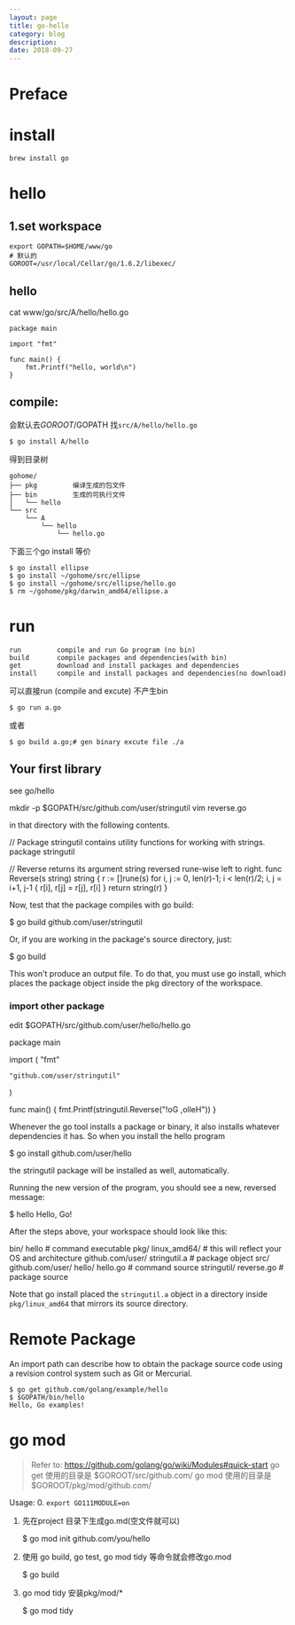 ```yaml
---
layout: page
title: go-hello
category: blog
description: 
date: 2018-09-27
---
```

# Preface

# install

	brew install go

# hello

## 1.set workspace

	export GOPATH=$HOME/www/go
	# 默认的
	GOROOT=/usr/local/Cellar/go/1.6.2/libexec/

## hello
cat www/go/src/A/hello/hello.go

	package main

	import "fmt"

	func main() {
		fmt.Printf("hello, world\n")
	}


## compile:
会默认去$GOROOT/$GOPATH 找`src/A/hello/hello.go`

	$ go install A/hello

得到目录树

	gohome/
	├── pkg			编译生成的包文件
	├── bin 		生成的可执行文件
	│   └── hello
	└── src
		└── A
			└── hello
				└── hello.go

下面三个go install 等价

    $ go install ellipse
    $ go install ~/gohome/src/ellipse
    $ go install ~/gohome/src/ellipse/hello.go
    $ rm ~/gohome/pkg/darwin_amd64/ellipse.a

# run

	run         compile and run Go program (no bin)
	build       compile packages and dependencies(with bin)
	get         download and install packages and dependencies
	install     compile and install packages and dependencies(no download)

可以直接run (compile and excute) 不产生bin

	$ go run a.go

或者

	$ go build a.go;# gen binary excute file ./a

## Your first library
see go/hello

  mkdir -p $GOPATH/src/github.com/user/stringutil
  vim reverse.go

in that directory with the following contents.

  // Package stringutil contains utility functions for working with strings.
  package stringutil

  // Reverse returns its argument string reversed rune-wise left to right.
  func Reverse(s string) string {
  	r := []rune(s)
  	for i, j := 0, len(r)-1; i < len(r)/2; i, j = i+1, j-1 {
  		r[i], r[j] = r[j], r[i]
  	}
  	return string(r)
  }

Now, test that the package compiles with go build:

  $ go build github.com/user/stringutil

Or, if you are working in the package's source directory, just:

  $ go build

This won't produce an output file. To do that, you must use go install, which places the package object inside the pkg directory of the workspace.

### import other package
edit $GOPATH/src/github.com/user/hello/hello.go

  package main

  import (
  	"fmt"

  	"github.com/user/stringutil"
  )

  func main() {
  	fmt.Printf(stringutil.Reverse("!oG ,olleH"))
  }

Whenever the go tool installs a package or binary, it also installs whatever dependencies it has. So when you install the hello program

  $ go install github.com/user/hello

the stringutil package will be installed as well, automatically.

Running the new version of the program, you should see a new, reversed message:

  $ hello
  Hello, Go!

After the steps above, your workspace should look like this:

  bin/
      hello                 # command executable
  pkg/
      linux_amd64/          # this will reflect your OS and architecture
          github.com/user/
              stringutil.a  # package object
  src/
      github.com/user/
          hello/
              hello.go      # command source
          stringutil/
              reverse.go    # package source

Note that go install placed the `stringutil.a` object in a directory inside `pkg/linux_amd64` that mirrors its source directory.

# Remote Package
An import path can describe how to obtain the package source code using a revision control system such as Git or Mercurial. 

	$ go get github.com/golang/example/hello
	$ $GOPATH/bin/hello
	Hello, Go examples!

# go mod
> Refer to: https://github.com/golang/go/wiki/Modules#quick-start
go get 使用的目录是 $GOROOT/src/github.com/
go mod 使用的目录是 $GOROOT/pkg/mod/github.com/

Usage:
0. `export GO111MODULE=on `
1. 先在project 目录下生成go.md(空文件就可以)

    $ go mod init github.com/you/hello

2. 使用 go build, go test, go mod tidy 等命令就会修改go.mod

    $ go build 

3. go mod tidy 安装pkg/mod/*

    $ go mod tidy  
